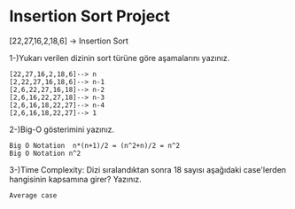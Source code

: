 # Insertion Sort Project

[22,27,16,2,18,6] -> Insertion Sort




 
1-)Yukarı verilen dizinin sort türüne göre aşamalarını yazınız.
```
[22,27,16,2,18,6]--> n
[2,22,27,16,18,6]--> n-1
[2,6,22,27,16,18]--> n-2
[2,6,16,22,27,18]--> n-3
[2,6,16,18,22,27]--> n-4
[2,6,16,18,22,27]--> 1
```
2-)Big-O gösterimini yazınız.

```
Big O Notation  n*(n+1)/2 = (n^2+n)/2 = n^2 
Big O Notation n^2
```
3-)Time Complexity: Dizi sıralandıktan sonra 18 sayısı aşağıdaki case'lerden hangisinin kapsamına girer? Yazınız.

```
Average case
```